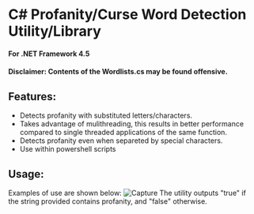 # C# Profanity/Curse Word Detection Utility/Library
#### For .NET Framework 4.5
#### Disclaimer: Contents of the Wordlists.cs may be found offensive.

## Features:
- Detects profanity with substituted letters/characters.
- Takes advantage of mulithreading, this results in better performance compared to single threaded applications of the same function.
- Detects profanity even when separeted by special characters.
- Use within powershell scripts

## Usage:
Examples of use are shown below:
![Capture](https://user-images.githubusercontent.com/46953457/161866292-d5482c90-b2b0-446d-ad39-b5d02ee404d2.PNG)
The utility outputs "true" if the string provided contains profanity, and "false" otherwise.
